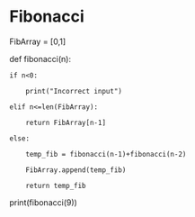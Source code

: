 # Fibonacci
FibArray = [0,1] 

  

def fibonacci(n): 

    if n<0: 

        print("Incorrect input") 

    elif n<=len(FibArray): 

        return FibArray[n-1] 

    else: 

        temp_fib = fibonacci(n-1)+fibonacci(n-2) 

        FibArray.append(temp_fib) 

        return temp_fib 

  

  

print(fibonacci(9)) 
